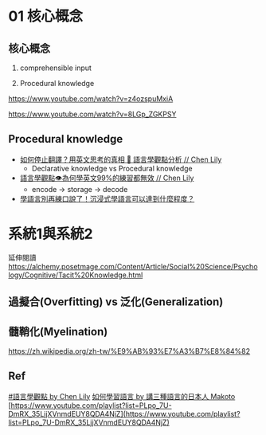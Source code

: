 # 01 核心概念

<div class="slide">

## 核心概念

1. comprehensible input

2. Procedural knowledge

</div>


<div class="slide">

https://www.youtube.com/watch?v=z4ozspuMxiA

https://www.youtube.com/watch?v=8LGp_ZGKPSY

</div>



<div class="slide">

## Procedural knowledge

* [如何停止翻譯？用英文思考的真相 🧠 語言學觀點分析 // Chen Lily](https://www.youtube.com/watch?v=WxYnyqgO77M)
  * Declarative knowledge vs Procedural knowledge
* [語言學觀點👁為何學英文99%的練習都無效 // Chen Lily](https://www.youtube.com/watch?v=jRjBUbxQ0O0)
  * encode -> storage -> decode
* [學語言別再練口說了！沉浸式學語言可以達到什麼程度？](https://www.youtube.com/watch?v=Q9NRct8e6DE)

</div>





<div class="slide">

# 系統1與系統2


延伸閱讀 https://alchemy.posetmage.com/Content/Article/Social%20Science/Psychology/Cognitive/Tacit%20Knowledge.html
</div>



<div class="slide">

## 過擬合(Overfitting) vs 泛化(Generalization)



</div>

<div class="slide">

## 髓鞘化(Myelination)


https://zh.wikipedia.org/zh-tw/%E9%AB%93%E7%A3%B7%E8%84%82

</div>



<div class="slide">

## Ref


[#語言學觀點 by Chen Lily](https://www.youtube.com/playlist?list=PL7O84OhN72d6jBPUTKDw8MrbeNpGWMBo9)
[如何學習語言 by 講三種語言的日本人 Makoto](https://www.youtube.com/playlist?list=PLeuIf4OgJRdozjMbStINRYde0Az1t_iQc)
[https://www.youtube.com/playlist?list=PLpo_7U-DmRX_35LjjXVnmdEUY8QDA4NjZ](https://www.youtube.com/playlist?list=PLpo_7U-DmRX_35LjjXVnmdEUY8QDA4NjZ)

</div>


